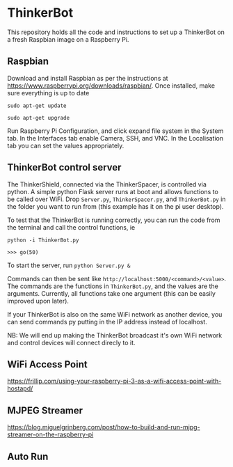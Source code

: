 # ThinkerBot

This repository holds all the code and instructions to set up a ThinkerBot on a fresh Raspbian image on a Raspberry Pi.

## Raspbian
Download and install Raspbian as per the instructions at https://www.raspberrypi.org/downloads/raspbian/.
Once installed, make sure everything is up to date

  `sudo apt-get update`

  `sudo apt-get upgrade`

Run Raspberry Pi Configuration, and click expand file system in the System tab. In the Interfaces tab enable Camera, SSH, and VNC. In the Localisation tab you can set the values appropriately.

## ThinkerBot control server
The ThinkerShield, connected via the ThinkerSpacer, is controlled via python. A simple python Flask server runs at boot and allows functions to be called over WiFi. Drop `Server.py`, `ThinkerSpacer.py`, and `ThinkerBot.py` in the folder you want to run from (this example has it on the pi user desktop).

To test that the ThinkerBot is running correctly, you can run the code from the terminal and call the control functions, ie

`python -i ThinkerBot.py`

`>>> go(50)`

To start the server, run
`python Server.py &`

Commands can then be sent like `http://localhost:5000/<command>/<value>`. The commands are the functions in `ThinkerBot.py`, and the values are the arguments. Currently, all functions take one argument (this can be easily improved upon later).

If your ThinkerBot is also on the same WiFi network as another device, you can send commands py putting in the IP address instead of localhost. 

NB: We will end up making the ThinkerBot broadcast it's own WiFi network and control devices will connect direcly to it.

## WiFi Access Point
https://frillip.com/using-your-raspberry-pi-3-as-a-wifi-access-point-with-hostapd/

## MJPEG Streamer
https://blog.miguelgrinberg.com/post/how-to-build-and-run-mjpg-streamer-on-the-raspberry-pi

## Auto Run

